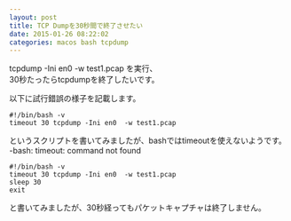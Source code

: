 ```yaml
---
layout: post
title: TCP Dumpを30秒間で終了させたい
date: 2015-01-26 08:22:02
categories: macos bash tcpdump
---
```

<p>tcpdump -Ini en0  -w test1.pcap を実行、<br>
30秒たったらtcpdumpを終了したいです。</p>

<p>以下に試行錯誤の様子を記載します。</p>

<pre><code>#!/bin/bash -v
timeout 30 tcpdump -Ini en0  -w test1.pcap
</code></pre>

<p>というスクリプトを書いてみましたが、bashではtimeoutを使えないようです。<br>
    -bash: timeout: command not found</p>

<pre><code>#!/bin/bash -v
timeout 30 tcpdump -Ini en0  -w test1.pcap
sleep 30
exit
</code></pre>

<p>と書いてみましたが、30秒経ってもパケットキャプチャは終了しません。</p>
